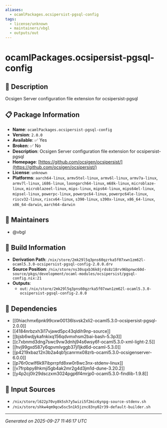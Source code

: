 ```yaml
---
aliases:
  - ocamlPackages.ocsipersist-pgsql-config
tags:
  - license/unknown
  - maintainers/vbgl
  - outputs/out
---
```


# ocamlPackages.ocsipersist-pgsql-config

## 📝 Description

Ocsigen Server configuration file extension for ocsipersist-pgsql

## 📋 Package Information

- **Name**: `ocamlPackages.ocsipersist-pgsql-config`
- **Version**: `2.0.0`
- **Available**: ✅ Yes
- **Broken**: ✅ No
- **Description**: Ocsigen Server configuration file extension for ocsipersist-pgsql
- **Homepage**: [https://github.com/ocsigen/ocsipersist/](https://github.com/ocsigen/ocsipersist/)
- **License**: `unknown`
- **Platforms**: `aarch64-linux`, `armv5tel-linux`, `armv6l-linux`, `armv7a-linux`, `armv7l-linux`, `i686-linux`, `loongarch64-linux`, `m68k-linux`, `microblaze-linux`, `microblazeel-linux`, `mips-linux`, `mips64-linux`, `mips64el-linux`, `mipsel-linux`, `powerpc-linux`, `powerpc64-linux`, `powerpc64le-linux`, `riscv32-linux`, `riscv64-linux`, `s390-linux`, `s390x-linux`, `x86_64-linux`, `x86_64-darwin`, `aarch64-darwin`
## 👥 Maintainers

- @vbgl


## 🔧 Build Information

- **Derivation Path**: `/nix/store/2mk29l5q3pns60qzrka5f07xwn1zm62l-ocaml5.3.0-ocsipersist-pgsql-config-2.0.0.drv`
- **Source Position**: `/nix/store/ns30sqxb36k8jrds8z18rv96bpnwc60d-source/pkgs/development/ocaml-modules/ocsipersist/pgsql-config.nix:21`
- **Outputs**:
  - `out`:  `/nix/store/2mk29l5q3pns60qzrka5f07xwn1zm62l-ocaml5.3.0-ocsipersist-pgsql-config-2.0.0`

## 🔗 Dependencies

- [[0hiachmx6pnk99cxw00136lsvsk2xli2-ocaml5.3.0-ocsipersist-pgsql-2.0.0]]
- [[4184nrbzxh3i17vjawd5pc43qldih9np-source]]
- [[bjsb6wdjykafnkixq156qdvmxhsm2bai-bash-5.3p3]]
- [[c7xbnmd3dng7swc9vw3dnhj94s6wsy6f-ocaml5.3.0-xml-light-2.5]]
- [[hvj99gxd587y6qpvmlvggb37jl1jkd6d-ocaml-5.3.0]]
- [[p4219xbaz12n3b2a4qb1jcanrmx08zrb-ocaml5.3.0-ocsigenserver-6.0.0]]
- [[p76r0cwlf6k97ibprrpfd8xw0r8wc3nx-stdenv-linux]]
- [[v7frpbpy8hkmji5gb4ak2mr2g4d3jm1d-dune-3.20.2]]
- [[y4p2cj0lr29dsczxm3024pgp6f4mrjp0-ocaml5.3.0-findlib-1.9.8]]

## 📁 Input Sources

- `/nix/store/l622p70vy8k5sh7y5wizi5f2mic6ynpg-source-stdenv.sh`
- `/nix/store/shkw4qm9qcw5sc5n1k5jznc83ny02r39-default-builder.sh`

---
*Generated on 2025-09-27 11:46:17 UTC*

